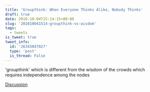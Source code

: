 ```yaml
---
title: 'Groupthink: When Everyone Thinks Alike, Nobody Thinks'
draft: true
date: 2010-10-04T15:14:15+00:00
slug: '201010041514-groupthink-vs-wisdom'
tags:
  - tweets
is_tweet: true
tweet_info:
  id: '26343847027'
  type: 'post'
  is_thread: False
---
```




'groupthink' which is different from the wisdom of the crowds which requires independence among the nodes

[Discussion](https://x.com/sytelus/status/26343847027)
